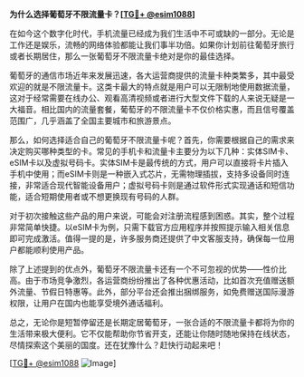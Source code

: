 **为什么选择葡萄牙不限流量卡？[[TG💪+ @esim1088](https://t.me/s/esim1088)]**

在如今这个数字化时代，手机流量已经成为我们生活中不可或缺的一部分。无论是工作还是娱乐，流畅的网络体验都能让我们事半功倍。如果你计划前往葡萄牙旅行或者长期居住，那么一张葡萄牙不限流量卡绝对是你的最佳选择。

葡萄牙的通信市场近年来发展迅速，各大运营商提供的流量卡种类繁多，其中最受欢迎的就是不限流量卡。这类卡最大的特点就是用户可以无限制地使用数据流量，这对于经常需要在线办公、观看高清视频或者进行大型文件下载的人来说无疑是一大福音。相比国内的流量套餐，葡萄牙的不限流量卡不仅价格实惠，而且信号覆盖范围广，几乎涵盖了全国主要城市和旅游景点。

那么，如何选择适合自己的葡萄牙不限流量卡呢？首先，你需要根据自己的需求来决定购买哪种类型的卡。常见的手机卡和流量卡主要分为以下几种：实体SIM卡、eSIM卡以及虚拟号码卡。实体SIM卡是最传统的方式，用户可以直接将卡片插入手机中使用；而eSIM卡则是一种嵌入式芯片，无需物理插拔，支持多设备同时连接，非常适合现代智能设备用户；虚拟号码卡则是通过软件形式实现通话和短信功能，适合短期使用者或不想更换现有号码的人群。

对于初次接触这些产品的用户来说，可能会对注册流程感到困惑。其实，整个过程非常简单快捷。以eSIM卡为例，只需下载官方应用程序并按照提示输入相关信息即可完成激活。值得一提的是，许多服务商还提供了中文客服支持，确保每一位用户都能顺利使用产品。

除了上述提到的优点外，葡萄牙不限流量卡还有一个不可忽视的优势——性价比高。由于市场竞争激烈，各运营商纷纷推出了各种优惠活动，比如首次充值赠送额外流量、节假日特惠等。此外，部分平台还会推出捆绑服务，如免费赠送国际漫游权限，让用户在国内也能享受境外通话福利。

总之，无论你是短暂停留还是长期定居葡萄牙，一张合适的不限流量卡都将为你的生活带来极大便利。它不仅能帮助你节省开支，还能让你随时随地保持在线状态，尽情探索这个美丽的国度。还在犹豫什么？赶快行动起来吧！

[[TG💪+ @esim1088](https://t.me/s/esim1088) ![Image](https://i.postimg.cc/4NQfJmqS/Snipaste-2025-05-13-00-14-12.png)]